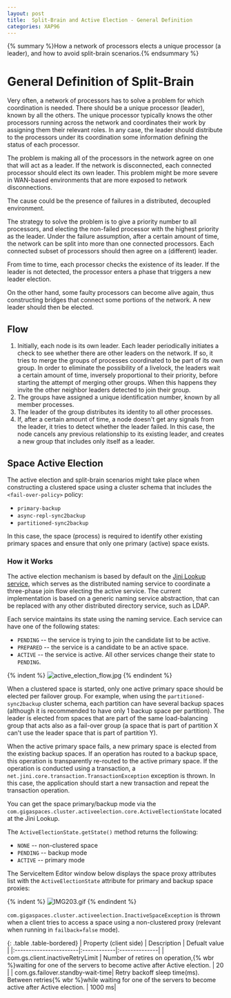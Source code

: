 ```yaml
---
layout: post
title:  Split-Brain and Active Election - General Definition
categories: XAP96
---
```


{% summary %}How a network of processors elects a unique processor (a leader), and how to avoid split-brain scenarios.{% endsummary %}

# General Definition of Split-Brain

Very often, a network of processors has to solve a problem for which coordination is needed. There should be a unique processor (leader), known by all the others. The unique processor typically knows the other processors running across the network and coordinates their work by assigning them their relevant roles. In any case, the leader should distribute to the processors under its coordination some information defining the status of each processor.

The problem is making all of the processors in the network agree on one that will act as a leader. If the network is disconnected, each connected processor should elect its own leader. This problem might be more severe in WAN-based environments that are more exposed to network disconnections.

The cause could be the presence of failures in a distributed, decoupled environment.

The strategy to solve the problem is to give a priority number to all processors, and electing the non-failed processor with the highest priority as the leader. Under the failure assumption, after a certain amount of time, the network can be split into more than one connected processors. Each connected subset of processors should then agree on a (different) leader.

From time to time, each processor checks the existence of its leader. If the leader is not detected, the processor enters a phase that triggers a new leader election.

On the other hand, some faulty processors can become alive again, thus constructing bridges that connect some portions of the network. A new leader should then be elected.

## Flow

1. Initially, each node is its own leader. Each leader periodically initiates a check to see whether there are other leaders on the network. If so, it tries to merge the groups of processes coordinated to be part of its own group. In order to eliminate the possibility of a livelock, the leaders wait a certain amount of time, inversely proportional to their priority, before starting the attempt of merging other groups. When this happens they invite the other neighbor leaders detected to join their group.
1. The groups have assigned a unique identification number, known by all member processes.
1. The leader of the group distributes its identity to all other processes.
1. If, after a certain amount of time, a node doesn't get any signals from the leader, it tries to detect whether the leader failed. In this case, the node cancels any previous relationship to its existing leader, and creates a new group that includes only itself as a leader.

## Space Active Election

The active election and split-brain scenarios might take place when constructing a clustered space using a cluster schema that includes the `<fail-over-policy>` policy:

- `primary-backup`
- `async-repl-sync2backup`
- `partitioned-sync2backup`

In this case, the space (process) is required to identify other existing primary spaces and ensure that only one primary (active) space exists.

### How it Works

The active election mechanism is based by default on the [Jini Lookup service](/xap96/about-jini.html), which serves as the distributed naming service to coordinate a three-phase join flow electing the active service. The current implementation is based on a generic naming service abstraction, that can be replaced with any other distributed directory service, such as LDAP.

Each service maintains its state using the naming service. Each service can have one of the following states:

- `PENDING` -- the service is trying to join the candidate list to be active.
- `PREPARED` -- the service is a candidate to be an active space.
- `ACTIVE` -- the service is active. All other services change their state to `PENDING`.

{% indent %}
![active_election_flow.jpg](/attachment_files/active_election_flow.jpg)
{% endindent %}

When a clustered space is started, only one active primary space should be elected per failover group. For example, when using the `partitioned-sync2backup` cluster schema, each partition can have several backup spaces (although it is recommended to have only 1 backup space per partition). The leader is elected from spaces that are part of the same load-balancing group that acts also as a fail-over group (a space that is part of partition X can't use the leader space that is part of partition Y).

When the active primary space fails, a new primary space is elected from the existing backup spaces. If an operation has routed to a backup space, this operation is transparently re-routed to the active primary space. If the operation is conducted using a transaction, a `net.jini.core.transaction.TransactionException` exception is thrown. In this case, the application should start a new transaction and repeat the transaction operation.

You can get the space primary/backup mode via the `com.gigaspaces.cluster.activeelection.core.ActiveElectionState` located at the Jini Lookup.

The `ActiveElectionState.getState()` method returns the following:

- `NONE` -- non-clustered space
- `PENDING` -- backup mode
- `ACTIVE` -- primary mode

The ServiceItem Editor window below displays the space proxy attributes list with the `ActiveElectionState` attribute for primary and backup space proxies:

{% indent %}
![IMG203.gif](/attachment_files/IMG203.gif)
{% endindent %}

`com.gigaspaces.cluster.activeelection.InactiveSpaceException` is thrown when a client tries to access a space using a non-clustered proxy (relevant when running in `failback=false` mode).

{: .table .table-bordered}
| Property (client side) | Description | Defualt value |
|:-----------------------|:------------|:--------------|
| com.gs.client.inactiveRetryLimit | Number of retires on operation,{% wbr %}waiting for one of the servers to become active after Active election. | 20 |
| com.gs.failover.standby-wait-time| Retry backoff sleep time(ms). Between retries{% wbr %}while waiting for one of the servers to become active after Active election. | 1000 ms|
